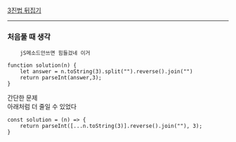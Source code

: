 [3진법 뒤집기](https://programmers.co.kr/learn/courses/30/lessons/68935?language=javascript)

---
### 처음풀 때 생각
        jS메소드안쓰면 힘들겄네 이거 

```JS
function solution(n) {
    let answer = n.toString(3).split("").reverse().join("")
    return parseInt(answer,3);
}
```

간단한 문제  
아래처럼 더 줄일 수 있었다

```JS
const solution = (n) => {
    return parseInt([...n.toString(3)].reverse().join(""), 3);
}

```